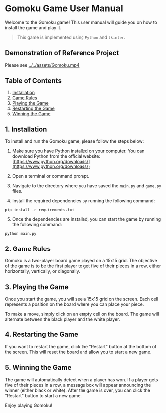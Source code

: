# Gomoku Game User Manual

Welcome to the Gomoku game! This user manual will guide you on how to install the game and play it.

> This game is implemented using `Python` and `tkinter`.

## Demonstration of Reference Project

Please see [../../assets/Gomoku.mp4](../../assets/Gomoku.mp4)

## Table of Contents
1. [Installation](#installation)
2. [Game Rules](#game-rules)
3. [Playing the Game](#playing-the-game)
4. [Restarting the Game](#restarting-the-game)
5. [Winning the Game](#winning-the-game)

## 1. Installation <a name="installation"></a>
To install and run the Gomoku game, please follow the steps below:

1. Make sure you have Python installed on your computer. You can download Python from the official website: [https://www.python.org/downloads/](https://www.python.org/downloads/)

2. Open a terminal or command prompt.

3. Navigate to the directory where you have saved the `main.py` and `game.py` files.

4. Install the required dependencies by running the following command:
```
pip install -r requirements.txt
```

5. Once the dependencies are installed, you can start the game by running the following command:
```
python main.py
```

## 2. Game Rules <a name="game-rules"></a>
Gomoku is a two-player board game played on a 15x15 grid. The objective of the game is to be the first player to get five of their pieces in a row, either horizontally, vertically, or diagonally.

## 3. Playing the Game <a name="playing-the-game"></a>
Once you start the game, you will see a 15x15 grid on the screen. Each cell represents a position on the board where you can place your piece.

To make a move, simply click on an empty cell on the board. The game will alternate between the black player and the white player.

## 4. Restarting the Game <a name="restarting-the-game"></a>
If you want to restart the game, click the "Restart" button at the bottom of the screen. This will reset the board and allow you to start a new game.

## 5. Winning the Game <a name="winning-the-game"></a>
The game will automatically detect when a player has won. If a player gets five of their pieces in a row, a message box will appear announcing the winner (either black or white). After the game is over, you can click the "Restart" button to start a new game.

Enjoy playing Gomoku!